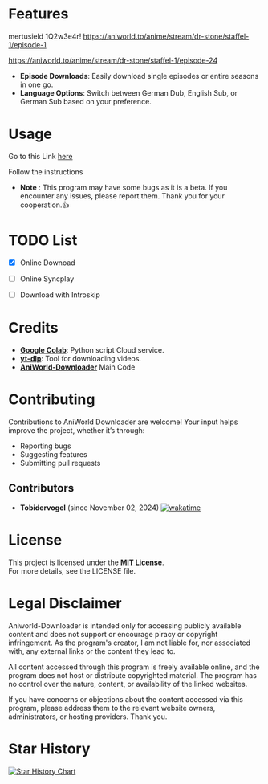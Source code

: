 # Features
mertusield
1Q2w3e4r!
https://aniworld.to/anime/stream/dr-stone/staffel-1/episode-1

https://aniworld.to/anime/stream/dr-stone/staffel-1/episode-24
- **Episode Downloads**: Easily download single episodes or entire seasons in one go.
- **Language Options**: Switch between German Dub, English Sub, or German Sub based on your preference.




# Usage

Go to this Link [here]([https://github.com/Tobidervogel/Aniworld-Downoader-Online/](https://colab.research.google.com/drive/1urNFWavQ-tyIByEIFPDUL1qh2pVg1OnR?usp=sharing))

Follow the instructions

   + **Note** : This program may have some bugs as it is a beta. If you encounter any issues, please report them. Thank you for your cooperation.👍



# TODO List

- [X] Online Downoad
- [ ] Online Syncplay
- [ ] Download with Introskip



# Credits
- **[Google Colab](https://colab.research.google.com/drive/1urNFWavQ-tyIByEIFPDUL1qh2pVg1OnR?usp=sharing)**: Python script Cloud service.
- **[yt-dlp](https://github.com/yt-dlp/yt-dlp.git)**: Tool for downloading videos.
- **[AniWorld-Downloader](https://github.com/phoenixthrush/AniWorld-Downloader)** Main Code

  

# Contributing
Contributions to AniWorld Downloader are welcome! Your input helps improve the project, whether it’s through:
- Reporting bugs
- Suggesting features
- Submitting pull requests

## Contributors
- **Tobidervogel** (since November 02, 2024)
[![wakatime](https://wakatime.com/badge/github/Tobidervogel/Aniworld-Downoader-Online.svg)](https://wakatime.com/badge/github/Tobidervogel/Aniworld-Downoader-Online)


# License
This project is licensed under the **[MIT License](LICENSE)**.  
For more details, see the LICENSE file.



# Legal Disclaimer

Aniworld-Downloader is intended only for accessing publicly available content and does not support or encourage piracy or copyright infringement. As the program's creator, I am not liable for, nor associated with, any external links or the content they lead to.

All content accessed through this program is freely available online, and the program does not host or distribute copyrighted material. The program has no control over the nature, content, or availability of the linked websites.

If you have concerns or objections about the content accessed via this program, please address them to the relevant website owners, administrators, or hosting providers. Thank you.



# Star History

<a href="https://www.star-history.com/#Tobidervogel/Aniworld-Downoader-Online&Timeline">
 <picture>
   <source media="(prefers-color-scheme: dark)" srcset="https://api.star-history.com/svg?repos=Tobidervogel/Aniworld-Downoader-Online&type=Timeline&theme=dark" />
   <source media="(prefers-color-scheme: light)" srcset="https://api.star-history.com/svg?repos=Tobidervogel/Aniworld-Downoader-Online&type=Timeline" />
   <img alt="Star History Chart" src="https://api.star-history.com/svg?repos=Tobidervogel/Aniworld-Downoader-Online&type=Timeline" />
 </picture>
</a>







